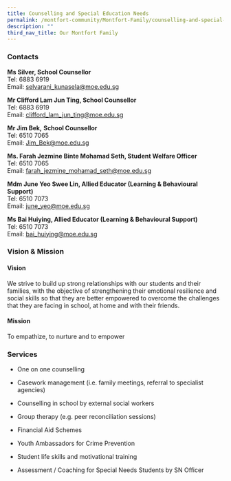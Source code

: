 ```yaml
---
title: Counselling and Special Education Needs
permalink: /montfort-community/Montfort-Family/counselling-and-special-education-needs/
description: ""
third_nav_title: Our Montfort Family
---
```

### Contacts

**Ms Silver, School Counsellor**       
Tel: 6883 6919    
Email: [selvarani\_kunasela@moe.edu.sg](mailto:selvarani_kunasela@moe.edu.sg)

**Mr Clifford Lam Jun Ting, School Counsellor**    
Tel: 6883 6919    
Email: [clifford\_lam\_jun\_ting@moe.edu.sg](mailto:clifford_lam_jun_ding@moe.edu.sg)

  
**Mr Jim Bek,** **School Counsellor**    
Tel: 6510 7065     
Email: [Jim\_Bek@moe.edu.sg](mailto:Jim_Bek@moe.edu.sg)

 
 **Ms. Farah Jezmine Binte Mohamad Seth, Student Welfare Officer**    
Tel: 6510 7065      
Email: [farah_jezmine_mohamad_seth@moe.edu.sg](mailto:aishwariyaa_rajandra@moe.edu.sg)

  

**Mdm June Yeo Swee Lin, Allied Educator (Learning & Behavioural Support)**    
Tel: 6510 7073    
 Email: [june\_yeo@moe.edu.sg](mailto:june_yeo@moe.edu.sg)

  

**Ms Bai Huiying, Allied Educator (Learning & Behavioural Support)**   
Tel: 6510 7073    
Email: [bai\_huiying@moe.edu.sg](mailto:bai_huiying@moe.edu.sg)

  

  

### Vision & Mission

  
#### Vision

We strive to build up strong relationships with our students and their families, with the objective of strengthening their emotional resilience and social skills so that they are better empowered to overcome the challenges that they are facing in school, at home and with their friends.

  

#### Mission

To empathize, to nurture and to empower

  

### Services

*   One on one counselling  
    
*   Casework management (i.e. family meetings, referral to specialist agencies)  
    
*   Counselling in school by external social workers  
    
*   Group therapy (e.g. peer reconciliation sessions)  
    
*   Financial Aid Schemes  
    
*   Youth Ambassadors for Crime Prevention  
    
*   Student life skills and motivational training  
    
*   Assessment / Coaching for Special Needs Students by SN Officer